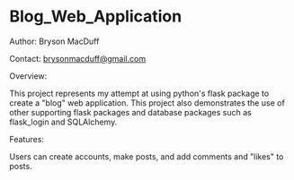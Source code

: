 # Blog_Web_Application

Author: Bryson MacDuff

Contact: brysonmacduff@gmail.com

Overview:

This project represents my attempt at using python's flask package to create a "blog" web application.
This project also demonstrates the use of other supporting flask packages and database packages such as 
flask_login and SQLAlchemy. 

Features:

Users can create accounts, make posts, and add comments and "likes" to posts.

